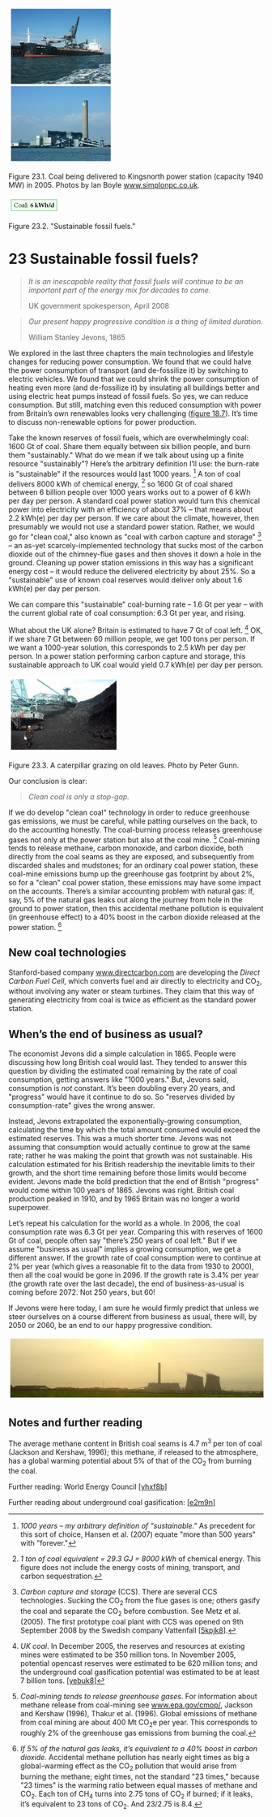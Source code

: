 

![](/img/without-hot-air/figure190.gif)

<span class="figurenumber">Figure 23.1</span>. Coal being delivered to Kingsnorth power station (capacity 1940 MW) in 2005. Photos by Ian Boyle <span class="websitetitle">www.simplonpc.co.uk</span>.

![](/img/without-hot-air/figure191.gif)

<span class="figurenumber">Figure 23.2</span>. "Sustainable fossil fuels."

# 23 Sustainable fossil fuels?

> *It is an inescapable reality that fossil fuels will continue to be an important part of the energy mix for decades to come.*
>
> UK government spokesperson, April 2008

> *Our present happy progressive condition is a thing of limited duration.*
>
> William Stanley Jevons, 1865

We explored in the last three chapters the main technologies and lifestyle changes for reducing power consumption. We found that we could halve the power consumption of transport (and de-fossilize it) by switching to electric vehicles. We found that we could shrink the power consumption of heating even more (and de-fossilize it) by insulating all buildings better and using electric heat pumps instead of fossil fuels. So yes, we can reduce consumption. But still, matching even this reduced consumption with power from Britain’s own renewables looks very challenging ([figure 18.7](../Text/chap18.xhtml#fig7)). It’s time to discuss non-renewable options for power production.

Take the known reserves of fossil fuels, which are overwhelmingly coal: 1600 Gt of coal. Share them equally between six billion people, and burn them "sustainably." What do we mean if we talk about using up a finite resource "sustainably"? Here’s the arbitrary definition I’ll use: the burn-rate is "sustainable" if the resources would last <span class="red">1000 years</span>. [^1] A ton of coal delivers 8000 kWh of chemical energy, [^2] so 1600 Gt of coal shared between 6 billion people over 1000 years works out to a power of <span class="green">6 kWh per day per person</span>. A standard coal power station would turn this chemical power into electricity with an efficiency of about 37% – that means about <span class="green">2.2 kWh(e) per day per person</span>. If we care about the climate, however, then presumably we would not use a standard power station. Rather, we would go for "clean coal," also known as "coal with carbon capture and storage" [^3] – an as-yet scarcely-implemented technology that sucks most of the carbon dioxide out of the chimney-flue gases and then shoves it down a hole in the ground. Cleaning up power station emissions in this way has a significant energy cost – it would reduce the delivered electricity by about 25%. So a "sustainable" use of known coal reserves would deliver only about <span class="green">1.6 kWh(e) per day per person</span>.

We can compare this "sustainable" coal-burning rate – 1.6 Gt per year – with the current global rate of coal consumption: 6.3 Gt per year, and rising.

What about the UK alone? Britain is estimated to have 7 Gt of coal left. [^4] OK, if we share 7 Gt between 60 million people, we get 100 tons per person. If we want a 1000-year solution, this corresponds to <span class="green">2.5 kWh per day per person</span>. In a power station performing carbon capture and storage, this sustainable approach to UK coal would yield 0.7 kWh(e) per day per person.

![](/img/without-hot-air/figure425.gif)

<span class="figurenumber">Figure 23.3</span>. A caterpillar grazing on old leaves. Photo by Peter Gunn.

Our conclusion is clear:

> *Clean coal is only a stop-gap.*

If we do develop "clean coal" technology in order to reduce greenhouse gas emissions, we must be careful, while patting ourselves on the back, to do the accounting honestly. The coal-burning process releases greenhouse gases not only at the power station but also at the coal mine. [^5] Coal-mining tends to release methane, carbon monoxide, and carbon dioxide, both directly from the coal seams as they are exposed, and subsequently from discarded shales and mudstones; for an ordinary coal power station, these coal-mine emissions bump up the greenhouse gas footprint by about 2%, so for a "clean" coal power station, these emissions may have some impact on the accounts. There’s a similar accounting problem with natural gas: if, say, 5% of the natural gas leaks out along the journey from hole in the ground to power station, then this accidental methane pollution is equivalent (in greenhouse effect) to a 40% boost in the carbon dioxide released at the power station. [^6]

## New coal technologies

Stanford-based company [<span class="websitetitle">www.directcarbon.com</span>](http://www.directcarbon.com/) are developing the *Direct Carbon Fuel Cell*, which converts fuel and air directly to electricity and CO<sub>2</sub>, without involving any water or steam turbines. They claim that this way of generating electricity from coal is twice as efficient as the standard power station.

## When’s the end of business as usual?

The economist Jevons did a simple calculation in 1865. People were discussing how long British coal would last. They tended to answer this question by dividing the estimated coal remaining by the rate of coal consumption, getting answers like "1000 years." But, Jevons said, consumption is *not* constant. It’s been doubling every 20 years, and "progress" would have it continue to do so. So "reserves divided by consumption-rate" gives the wrong answer.

Instead, Jevons extrapolated the exponentially-growing consumption, calculating the time by which the total amount consumed would exceed the estimated reserves. This was a much shorter time. Jevons was not assuming that consumption would actually continue to grow at the same rate; rather he was making the point that growth was not sustainable. His calculation estimated for his British readership the inevitable limits to their growth, and the short time remaining before those limits would become evident. Jevons made the bold prediction that the end of British "progress" would come within 100 years of 1865. Jevons was right. British coal production peaked in 1910, and by 1965 Britain was no longer a world superpower.

Let’s repeat his calculation for the world as a whole. In 2006, the coal consumption rate was 6.3 Gt per year. Comparing this with reserves of 1600 Gt of coal, people often say "there’s 250 years of coal left." But if we assume "business as usual" implies a growing consumption, we get a different answer. If the growth rate of coal consumption were to continue at 2% per year (which gives a reasonable fit to the data from 1930 to 2000), then all the coal would be gone in 2096. If the growth rate is 3.4% per year (the growth rate over the last decade), the end of business-as-usual is coming before 2072. Not 250 years, but 60\!

If Jevons were here today, I am sure he would firmly predict that unless we steer ourselves on a course different from business as usual, there will, by 2050 or 2060, be an end to our happy progressive condition.

![](/img/without-hot-air/figure433.gif)

## Notes and further reading

[^1]: *1000 years – my arbitrary definition of "sustainable."* As precedent for this sort of choice, Hansen et al. (2007) equate "more than 500 years" with "forever."

[^2]: *1 ton of coal equivalent = 29.3 GJ = 8000 kWh* of chemical energy. This figure does not include the energy costs of mining, transport, and carbon sequestration.

[^3]: *Carbon capture and storage* (CCS). There are several CCS technologies. Sucking the CO<sub>2</sub> from the flue gases is one; others gasify the coal and separate the CO<sub>2</sub> before combustion. See Metz et al. (2005). The first prototype coal plant with CCS was opened on 9th September 2008 by the Swedish company Vattenfall [[<span class="websitetitle">5kpjk8</span>](http://tinyurl.com/5kpjk8)].

[^4]: *UK coal*. In December 2005, the reserves and resources at existing mines were estimated to be 350 million tons. In November 2005, potential opencast reserves were estimated to be 620 million tons; and the underground coal gasification potential was estimated to be at least 7 billion tons. [[<span class="websitetitle">yebuk8</span>](http://tinyurl.com/yebuk8)]

[^5]: *Coal-mining tends to release greenhouse gases*. For information about methane release from coal-mining see [<span class="websitetitle">www.epa.gov/cmop/</span>](http://www.epa.gov/cmop/), Jackson and Kershaw (1996), Thakur et al. (1996). Global emissions of methane from coal mining are about 400 Mt CO<sub>2</sub>e per year. This corresponds to roughly 2% of the greenhouse gas emissions from burning the coal.

The average methane content in British coal seams is 4.7 m<sup>3</sup> per ton of coal (Jackson and Kershaw, 1996); this methane, if released to the atmosphere, has a global warming potential about 5% of that of the CO<sub>2</sub> from burning the coal.

[^6]: *If 5% of the natural gas leaks, it’s equivalent to a 40% boost in carbon dioxide*. Accidental methane pollution has nearly eight times as big a global-warming effect as the CO<sub>2</sub> pollution that would arise from burning the methane; eight times, not the standard "23 times," because "23 times" is the warming ratio between equal masses of methane and CO<sub>2</sub>. Each ton of CH<sub>4</sub> turns into 2.75 tons of CO<sub>2</sub> if burned; if it leaks, it’s equivalent to 23 tons of CO<sub>2</sub>. And 23/2.75 is 8.4.

Further reading: World Energy Council [[<span class="websitetitle">yhxf8b</span>](http://tinyurl.com/yhxf8b)]

Further reading about underground coal gasification: [[<span class="websitetitle">e2m9n</span>](http://tinyurl.com/e2m9n)]
